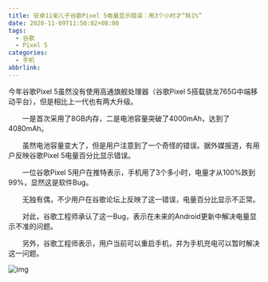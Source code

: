 ```yaml
---
title: 安卓11亲儿子谷歌Pixel 5电量显示错误：用3个小时才“耗1%”
date: 2020-11-09T11:50:02+08:00
tags:
  - 谷歌
  - Pixel 5
categories:
  - 手机
abbrlink:
---
```


今年谷歌Pixel 5虽然没有使用高通旗舰处理器（谷歌Pixel 5搭载骁龙765G中端移动平台），但是相比上一代也有两大升级。

　　一是首次采用了8GB内存，二是电池容量突破了4000mAh，达到了4080mAh。

　　虽然电池容量变大了，但是用户注意到了一个奇怪的错误。据外媒报道，有用户反映谷歌Pixel 5电量百分比显示错误。

　　一位谷歌Pixel 5用户在推特表示，手机用了3个多小时，电量才从100%跌到99%，显然这是软件Bug。

　　无独有偶，不少用户在谷歌论坛上反映了这一错误，电量百分比显示不正常。

　　对此，谷歌工程师承认了这一Bug，表示在未来的Android更新中解决电量显示不准的问题。

　　另外，谷歌工程师表示，用户当前可以重启手机，并为手机充电可以暂时解决这一问题。

![img](https://cdn.jsdelivr.net/gh/yakeing/Documentation@main/Hexo/images/d742-kcieyvz6724032.png)